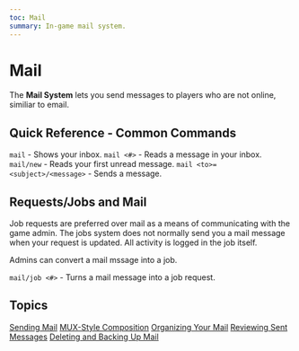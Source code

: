 ```yaml
---
toc: Mail
summary: In-game mail system.
---
```

# Mail

The **Mail System** lets you send messages to players who are not online, similiar to email.

## Quick Reference - Common Commands

`mail` - Shows your inbox.
`mail <#>` - Reads a message in your inbox.
`mail/new` - Reads your first unread message.
`mail <to>=<subject>/<message>` - Sends a message.

## Requests/Jobs and Mail

Job requests are preferred over mail as a means of communicating with the game admin.  The jobs system does not normally send you a mail message when your request is updated.  All activity is logged in the job itself.  

Admins can convert a mail mssage into a job.

`mail/job <#>` - Turns a mail message into a job request.

## Topics

[Sending Mail](/help/mail/sending)
[MUX-Style Composition](/help/mail/composition)
[Organizing Your Mail](/help/mail/organizing)
[Reviewing Sent Messages](/help/mail/review)
[Deleting and Backing Up Mail](/help/mail/delete)
